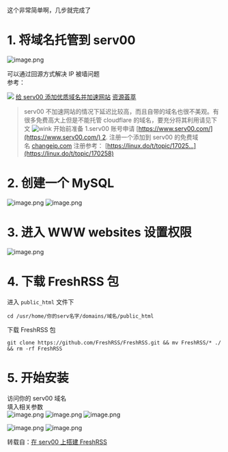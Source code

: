 这个非常简单啊，几步就完成了

# [](https://linux.do/t/topic/220086#p-1965202-h-1serv00-1)1. 将域名托管到 serv00

![image.png](https://easyimage.01011205.xyz/i/0/2024/09/30/dqdiyu-0.webp)


可以通过回源方式解决 IP 被墙问题  
参考：

![](https://linux.do/user_avatar/linux.do/xjfkkk/48/12365_2.png) [给 serv00 添加优质域名并加速网站](https://linux.do/t/topic/174317) [资源荟萃](https://linux.do/c/resource/14)

> serv00 不加速网站的情况下延迟比较高，而且自带的域名也很不美观。有很多免费高大上但是不能托管 cloudflare 的域名，要充分将其利用请见下文 ![wink](https://linux.do/images/emoji/apple/wink.png?v=12 "wink") [](https://linux.do/t/topic/220086#p-1392492-h-1)开始前准备 1.serv00 账号申请 [https://www.serv00.com/](https://www.serv00.com/) 2. 注册一个添加到 serv00 的免费域名 [changeip.com](https://www.changeip.com/) 注册参考： [https://linux.do/t/topic/17025…](https://linux.do/t/topic/170258)

# [](https://linux.do/t/topic/220086#p-1965202-h-2mysql-2)2. 创建一个 MySQL
![image.png](https://easyimage.01011205.xyz/i/0/2024/09/30/dqs8rs-0.webp)
![image.png](https://easyimage.01011205.xyz/i/0/2024/09/30/dqvtiy-0.webp)


# [](https://linux.do/t/topic/220086#p-1965202-h-3www-websites-3)3. 进入 WWW websites 设置权限

![image.png](https://easyimage.01011205.xyz/i/0/2024/09/30/drd92u-0.webp)


# [](https://linux.do/t/topic/220086#p-1965202-h-4freshrss-4)4. 下载 FreshRSS 包

进入 `public_html` 文件下

```
cd /usr/home/你的serv名字/domains/域名/public_html
```

下载 FreshRSS 包

```
git clone https://github.com/FreshRSS/FreshRSS.git && mv FreshRSS/* ./ && rm -rf FreshRSS
```

# [](https://linux.do/t/topic/220086#p-1965202-h-5-5)5. 开始安装

访问你的 serv00 域名  
填入相关参数  
![image.png](https://easyimage.01011205.xyz/i/0/2024/09/30/dryhza-0.webp)
![image.png](https://easyimage.01011205.xyz/i/0/2024/09/30/drzv50-0.webp)
![image.png](https://easyimage.01011205.xyz/i/0/2024/09/30/ds57wv-0.webp)

![image.png](https://easyimage.01011205.xyz/i/0/2024/09/30/ds3636-0.webp)
![image.png](https://easyimage.01011205.xyz/i/0/2024/09/30/ds8pfz-0.webp)

转载自：[在 serv00 上搭建 FreshRSS](https://linux.do/t/topic/220086)